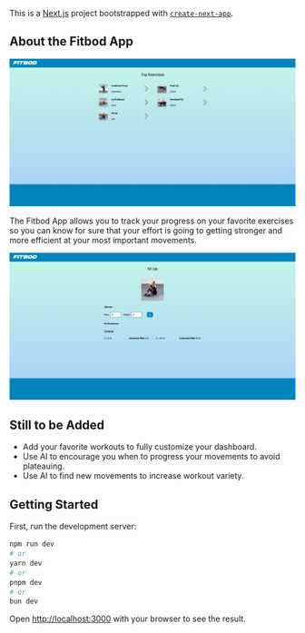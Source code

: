 This is a [Next.js](https://nextjs.org/) project bootstrapped with [`create-next-app`](https://github.com/vercel/next.js/tree/canary/packages/create-next-app).

## About the Fitbod App

![Workouts](./public/Workouts.png)

The Fitbod App allows you to track your progress on your favorite exercises so you can know for sure that your effort is going to getting stronger and more efficient at your most important movements.

![Exercise](./public/Exercise.png)

## Still to be Added

- Add your favorite workouts to fully customize your dashboard.
- Use AI to encourage you when to progress your movements to avoid plateauing.
- Use AI to find new movements to increase workout variety.

## Getting Started

First, run the development server:

```bash
npm run dev
# or
yarn dev
# or
pnpm dev
# or
bun dev
```

Open [http://localhost:3000](http://localhost:3000) with your browser to see the result.
